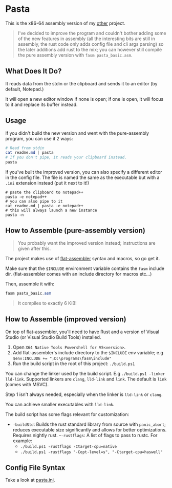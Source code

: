 # Pasta
This is the x86-64 assembly version of my [other](https://github.com/insomnimus/pasta) project.

> I've decided to improve the program and couldn't bother adding some of the new features in assembly (all the interesting bits are still in assembly, the rust code only adds config file and cli args parsing) so the later additions add rust to the mix; you can however still compile the pure assembly version with `fasm pasta_basic.asm`.

## What Does It Do?
It reads data from the stdin  or the clipboard and sends it to an editor (by default, Notepad.)

It will open a new editor window if none is open; if one is open, it will focus to it and replace its buffer instead.

## Usage
If you didn't build the new version and went with the pure-assembly program, you can use it 2 ways:

```powershell
# Read from stdin
cat readme.md | pasta
# If you don't pipe, it reads your clipboard instead.
pasta
```

If you've built the improved version, you can also specify a different editor in the config file.
The file is named the same as the executable but with a `.ini` extension instead (put it next to it!)

```
# paste the clipboard to notepad++
pasta -e notepad++
# you can also pipe to it
cat readme.md | pasta -e notepad++
# this will always launch a new instance
pasta -n
```

## How to Assemble (pure-assembly version)
> You probably want the improved version instead; instructions are given after this.

The project makes use of [flat-assembler](https://flatassembler.net) syntax and macros, so go get it.

Make sure that the `$INCLUDE` environment variable contains the `fasm` include dir.
(flat-assembler comes with an include directory for macros etc...)

Then, assemble it with:

```powershell
fasm pasta_basic.asm
```

> It compiles to exactly 6 KiB!

## How to Assemble (improved version)
On top of flat-assembler, you'll need to have Rust and a version of Visual Studio (or Visual Studio Build Tools) installed.

1. Open `X64 Native Tools Powershell for VS<version>`.
2. Add flat-assembler's include directory to the `$INCLUDE` env variable; e.g `$env:INCLUDE += ";D:\programs\fasm\include"`
3. Run the build script in the root of this project: `./build.ps1`

You can change the linker used by the build script. E.g `./build.ps1 -linker lld-link`. Supported linkers are `clang`, `lld-link` and `link`. The default is `link` (comes with MSVC).

Step 1 isn't always needed, especially when the linker is `lld-link` or `clang`.

You can achieve smaller executables with `lld-link`.

The build script has some flags relevant for customization:
- `-buildStd`: Builds the rust standard library from source with `panic_abort`; reduces executable size significantly and allows for better optimizations. Requires nightly rust.
-`-rustflags`: A list of flags to pass to rustc. For example:
	- `./build.ps1 -rustflags -Ctarget-cpu=native`
	- `./build.ps1 -rustflags "-Copt-level=s", "-Ctarget-cpu=haswell"`

## Config File Syntax
Take a look at [pasta.ini](pasta.ini).
